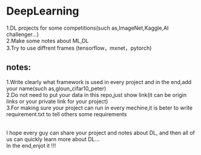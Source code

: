 # DeepLearning
1.DL projects for some competitions(such as,ImageNet,Kaggle,AI challenger...)  
2.Make some notes about ML,DL  
3.Try to use diffrent frames (tensorflow，mxnet，pytorch)  

## notes:
> 
1.Write clearly what framework is used in every project and in the end,add your name(such as,gloun_cifar10_peter)  
2.Do not need to put your data in this repo,just show link(it can be origin links or your private link for your project)  
3.For making sure your project can run in every mechine,it is beter to write requirement.txt to tell others some requirements   


######
I hope every guy can share your project and notes about DL, and then all of us can quickly learn more about DL...  
In the end,enjot it !!!  

